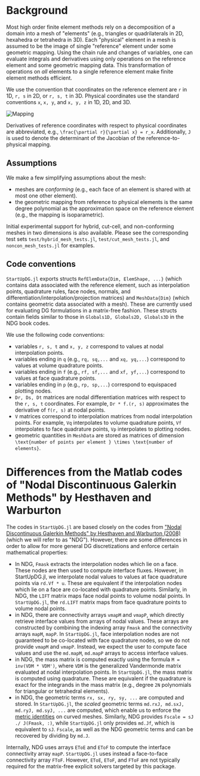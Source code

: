 # Background

Most high order finite element methods rely on a decomposition of a domain into a mesh of "elements" (e.g., triangles or quadrilaterals in 2D, hexahedra or tetrahedra in 3D). Each "physical" element in a mesh is assumed to be the image of single "reference" element under some geometric mapping. Using the chain rule and changes of variables, one can evaluate integrals and derivatives using only operations on the reference element and some geometric mapping data. This transformation of operations on _all_ elements to a single reference element make finite element methods efficient. 

We use the convention that coordinates on the reference element are ``r`` in 1D, ``r, s`` in 2D, or ``r, s, t`` in 3D. Physical coordinates use the standard conventions ``x``, ``x, y``, and ``x, y, z`` in 1D, 2D, and 3D. 

![Mapping](assets/mapping_diagram.png)

Derivatives of reference coordinates with respect to physical coordinates are abbreviated, e.g., ``\frac{\partial r}{\partial x} = r_x``. Additionally, ``J`` is used to denote the determinant of the Jacobian of the reference-to-physical mapping. 

## Assumptions

We make a few simplifying assumptions about the mesh:
* meshes are _conforming_ (e.g., each face of an element is shared with at most one other element). 
* the geometric mapping from reference to physical elements is the same degree polynomial as the approximation space on the reference element (e.g., the mapping is isoparametric). 

Initial experimental support for hybrid, cut-cell, and non-conforming meshes in two dimensions is also available. Please see the corresponding test sets `test/hybrid_mesh_tests.jl`, `test/cut_mesh_tests.jl`, and `noncon_mesh_tests.jl` for examples. 

## Code conventions

`StartUpDG.jl` exports structs `RefElemData{Dim, ElemShape, ...}` (which contains data associated with the reference element, such as interpolation points, quadrature rules, face nodes, normals, and differentiation/interpolation/projection matrices) and `MeshData{Dim}` (which contains geometric data associated with a mesh). These are currently used for evaluating DG formulations in a matrix-free fashion. These structs contain fields similar to those in `Globals1D, Globals2D, Globals3D` in the NDG book codes. 

We use the following code conventions:
* variables `r, s, t` and `x, y, z` correspond to values at nodal interpolation points. 
* variables ending in `q` (e.g., `rq, sq,...` and `xq, yq,...`) correspond to values at volume quadrature points. 
* variables ending in `f` (e.g., `rf, sf,...` and `xf, yf,...`) correspond to values at face quadrature points. 
* variables ending in `p` (e.g., `rp, sp,...`) correspond to equispaced plotting nodes.
* `Dr, Ds, Dt` matrices are nodal differentiation matrices with respect to the ``r, s, t`` coordinates. For example, `Dr * f.(r, s)` approximates the derivative of ``f(r, s)`` at nodal points. 
* `V` matrices correspond to interpolation matrices from nodal interpolation points. For example, `Vq` interpolates to volume quadrature points, `Vf` interpolates to face quadrature points, `Vp` interpolates to plotting nodes. 
* geometric quantities in `MeshData` are stored as matrices of dimension ``\text{number of points per element } \times \text{number of elements}``.

# Differences from the Matlab codes of "Nodal Discontinuous Galerkin Methods" by Hesthaven and Warburton

The codes in `StartUpDG.jl` are based closely on the codes from ["Nodal Discontinuous Galerkin Methods" by Hesthaven and Warburton (2008)](https://doi.org/10.1007/978-0-387-72067-8) (which we will refer to as "NDG"). However, there are some differences in order to allow for more general DG discretizations and enforce certain mathematical properties:

* In NDG, `Fmask` extracts the interpolation nodes which lie on a face. These nodes are then used to compute interface fluxes. However, in StartUpDG.jl, we interpolate nodal values to values at face quadrature points via `rd.Vf * u`. These are equivalent if the interpolation nodes which lie on a face are co-located with quadrature points. Similarly, in NDG, the `LIFT` matrix maps face nodal points to volume nodal points. In `StartUpDG.jl`, the `rd.LIFT` matrix maps from face quadrature points to volume nodal points. 
* in NDG, there are connectivity arrays `vmapM` and `vmapP`, which directly retrieve interface values from arrays of nodal values. These arrays are constructed by combining the indexing array `Fmask` and the connectivity arrays `mapM`, `mapP`. In `StartUpDG.jl`, face interpolation nodes are not guaranteed to be co-located with face quadrature nodes, so we do not provide `vmapM` and `vmapP`. Instead, we expect the user to compute face values and use the `md.mapM`, `md.mapP` arrays to access interface values. 
* in NDG, the mass matrix is computed exactly using the formula `M = inv(VDM * VDM')`, where `VDM` is the generalized Vandermonde matrix evaluated at nodal interpolation points. In `StartUpDG.jl`, the mass matrix is computed using quadrature. These are equivalent if the quadrature is exact for the integrands in the mass matrix (e.g., degree ``2N`` polynomials for triangular or tetrahedral elements).
* in NDG, the geometric terms `rx, sx, ry, sy, ...` are computed and stored. In `StartUpDG.jl`, the _scaled_ geometric terms `md.rxJ, md.sxJ, md.ryJ, md.syJ, ...` are computed, which enable us to enforce the [metric identities](https://doi.org/10.1007/s10915-005-9070-8) on curved meshes. Similarly, NDG provides `Fscale = sJ ./ J(Fmask, :)`, while `StartUpDG.jl` only provides `md.Jf`, which is equivalent to `sJ`. `Fscale`, as well as the NDG geometric terms and can be recovered by dividing by `md.J`. 

Internally, NDG uses arrays `EToE` and `EToF` to compute the interface connectivity array `mapP`. `StartUpDG.jl` uses instead a face-to-face connectivity array `FToF`. However, `EToE`, `EToF`, and `FToF` are not typically required for the matrix-free explicit solvers targeted by this package. 